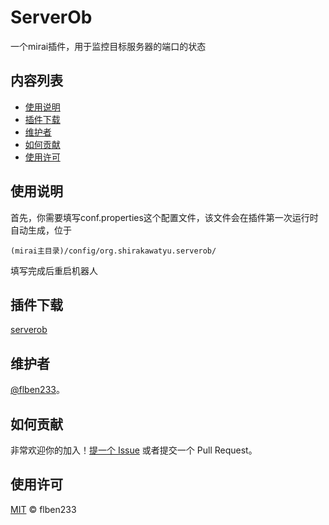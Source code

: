 # ServerOb
一个mirai插件，用于监控目标服务器的端口的状态

## 内容列表

- [使用说明](#使用说明)
- [插件下载](#插件下载)
- [维护者](#维护者)
- [如何贡献](#如何贡献)
- [使用许可](#使用许可)

## 使用说明

首先，你需要填写conf.properties这个配置文件，该文件会在插件第一次运行时自动生成，位于 
```
(mirai主目录)/config/org.shirakawatyu.serverob/
```
填写完成后重启机器人

## 插件下载

[serverob](https://github.com/flben233/serverob/releases)

## 维护者

[@flben233](https://github.com/flben233)。

## 如何贡献

非常欢迎你的加入！[提一个 Issue](https://github.com/flben233/serverob/issues/new) 或者提交一个 Pull Request。

## 使用许可

[MIT](LICENSE) © flben233
